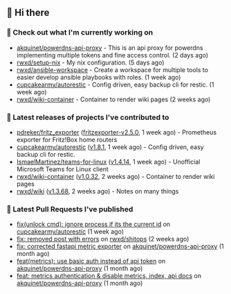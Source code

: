 ## 👋 Hi there

### 👷 Check out what I'm currently working on


- [akquinet/powerdns-api-proxy](https://github.com/akquinet/powerdns-api-proxy) - This is an api proxy for powerdns implementing multiple tokens and fine access control. (2 days ago)
- [rwxd/setup-nix](https://github.com/rwxd/setup-nix) - My nix configuration. (5 days ago)
- [rwxd/ansible-workspace](https://github.com/rwxd/ansible-workspace) - Create a workspace for multiple tools to easier develop ansible playbooks with roles. (1 week ago)
- [cupcakearmy/autorestic](https://github.com/cupcakearmy/autorestic) - Config driven, easy backup cli for restic. (1 week ago)
- [rwxd/wiki-container](https://github.com/rwxd/wiki-container) - Container to render wiki pages (2 weeks ago)

### 🔭 Latest releases of projects I've contributed to


- [pdreker/fritz_exporter](https://github.com/pdreker/fritz_exporter) ([fritzexporter-v2.5.0](https://github.com/pdreker/fritz_exporter/releases/tag/fritzexporter-v2.5.0), 1 week ago) - Prometheus exporter for Fritz!Box home routers
- [cupcakearmy/autorestic](https://github.com/cupcakearmy/autorestic) ([v1.8.1](https://github.com/cupcakearmy/autorestic/releases/tag/v1.8.1), 1 week ago) - Config driven, easy backup cli for restic.
- [IsmaelMartinez/teams-for-linux](https://github.com/IsmaelMartinez/teams-for-linux) ([v1.4.14](https://github.com/IsmaelMartinez/teams-for-linux/releases/tag/v1.4.14), 1 week ago) - Unofficial Microsoft Teams for Linux client
- [rwxd/wiki-container](https://github.com/rwxd/wiki-container) ([v1.0.32](https://github.com/rwxd/wiki-container/releases/tag/v1.0.32), 2 weeks ago) - Container to render wiki pages
- [rwxd/wiki](https://github.com/rwxd/wiki) ([v1.3.68](https://github.com/rwxd/wiki/releases/tag/v1.3.68), 2 weeks ago) - Notes on many things

### 🔨 Latest Pull Requests I've published


- [fix(unlock cmd): ignore process if its the current id](https://github.com/cupcakearmy/autorestic/pull/360) on [cupcakearmy/autorestic](https://github.com/cupcakearmy/autorestic) (1 week ago)
- [fix: removed post with errors](https://github.com/rwxd/shitops/pull/7) on [rwxd/shitops](https://github.com/rwxd/shitops) (2 weeks ago)
- [fix: corrected fastapi metric exporter](https://github.com/akquinet/powerdns-api-proxy/pull/37) on [akquinet/powerdns-api-proxy](https://github.com/akquinet/powerdns-api-proxy) (1 month ago)
- [feat(metrics): use basic auth instead of api token](https://github.com/akquinet/powerdns-api-proxy/pull/36) on [akquinet/powerdns-api-proxy](https://github.com/akquinet/powerdns-api-proxy) (1 month ago)
- [feat: metrics authentication &amp; disable metrics, index, api docs](https://github.com/akquinet/powerdns-api-proxy/pull/34) on [akquinet/powerdns-api-proxy](https://github.com/akquinet/powerdns-api-proxy) (1 month ago)
